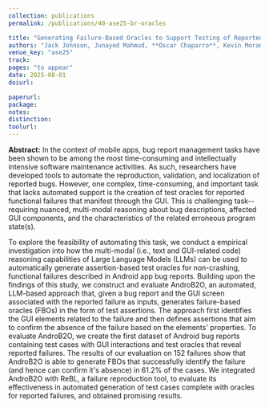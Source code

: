 ```yaml
---
collection: publications
permalink: /publications/40-ase25-br-oracles

title: "Generating Failure-Based Oracles to Support Testing of Reported Bugs in Android Apps"
authors: "Jack Johnson, Junayed Mahmud, **Oscar Chaparro**, Kevin Moran, and Mattia Fazzini"
venue_key: "ase25"
track: 
pages: "to appear"
date: 2025-08-01
doiurl: 

paperurl: 
package: 
notes: 
distinction: 
toolurl: 
---
```


**Abstract:** In the context of mobile apps, bug report management tasks have been shown to be among the most time-consuming and intellectually intensive software maintenance activities. As such, researchers have developed tools to automate the reproduction, validation, and localization of reported bugs. However, one complex, time-consuming, and important task that lacks automated support is the creation of test oracles for reported functional failures that manifest through the GUI. This is challenging task--requiring nuanced, multi-modal reasoning about bug descriptions, affected GUI components, and the characteristics of the related erroneous program state(s).

To explore the feasibility of automating this task, we conduct a empirical investigation into how the multi-modal (i.e., text and GUI-related code) reasoning capabilities of Large Language Models (LLMs) can be used to automatically generate assertion-based test oracles for non-crashing, functional failures described in Android app bug reports. Building upon the findings of this study, we construct and evaluate AndroB2O, an automated, LLM-based approach that, given a bug report and the GUI screen associated with the reported failure as inputs, generates failure-based oracles (FBOs) in the form of test assertions. The approach first identifies the GUI elements related to the failure and then defines assertions that aim to confirm the absence of the failure based on the elements' properties. To evaluate AndroB2O, we create the first dataset of Android bug reports containing test cases with GUI interactions and test oracles that reveal reported failures. The results of our evaluation on 152 failures show that AndroB2O is able to generate FBOs that successfully identify the failure (and hence can confirm it's absence) in 61.2% of the cases. We integrated AndroB2O with ReBL, a failure reproduction tool, to evaluate its effectiveness in automated generation of test cases complete with oracles for reported failures, and obtained promising results.